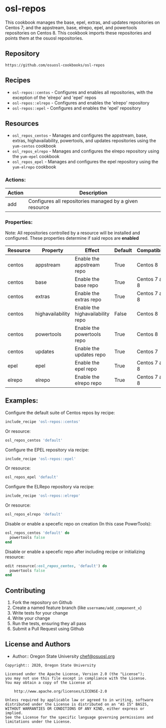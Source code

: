 osl-repos
================

This cookbook manages the base, epel, extras, and updates repositories on Centos 7; and the appstream, base, elrepo,
epel, and powertools repositories on Centos 8. This cookbook imports these repositories and points them at the osuosl
repositories.

## Repository

```
https://github.com/osuosl-cookbooks/osl-repos
```

## Recipes

- `osl-repos::centos`  - Configures and enables all repositories, with the exception of the 'elrepo' and 'epel' repos
- `osl-repos::elrepo`  - Configures and enables the 'elrepo' repository
- `osl-repos::epel`    - Configures and enables the 'epel' repository

## Resources

- `osl_repos_centos` - Manages and configures the appstream, base, extras, highavailability, powertools, and updates repositories using the `yum-centos` cookbook
- `osl_repos_elrepo` - Manages and configures the elrepo repository using the `yum-epel` cookbook
- `osl_repos_epel`   - Manages and configures the epel repository using the `yum-elrepo` cookbook

### Actions:

| Action 	| Description                                                            	|
|--------	|------------------------------------------------------------------------	|
| add    	| Configures all repositories managed by a given resource                	|

### Properties:

Note: All repositories controlled by a resource will be installed and configured. These properties determine if said repos are **enabled**

| Resource  	| Property        	| Effect                     	      | Default  | Compatibility     |
|-----------	|-----------------  |---------------------------------	|--------  |-----------------  |
| centos 	    | appstream     	  | Enable the appstream repo   	    | True     | Centos 8          |
| centos 	    | base           	  | Enable the base repo   	          | True     | Centos 7 and 8    |
| centos      | extras            | Enable the extras repo   	        | True     | Centos 7 and 8    |
| centos   	  | highavailability  | Enable the highavailability repo  | False    | Centos 8          |
| centos   	  | powertools        | Enable the powertools repo   	    | True     | Centos 8          |
| centos      | updates        	  | Enable the updates repo   	  	  | True     | Centos 7          |
| epel    	  | epel           	  | Enable the epel repo   	  	      | True     | Centos 7 and 8    |
| elrepo  	  | elrepo         	  | Enable the elrepo repo   	  	    | True     | Centos 7 and 8    |


## Examples:

Configure the default suite of Centos repos by recipe:
```ruby
include_recipe 'osl-repos::centos'
```
Or resource:
```ruby
osl_repos_centos 'default'
```

Configure the EPEL repository via recipe:
```ruby
include_recipe 'osl-repos::epel'
```
Or resource:
```ruby
osl_repos_epel 'default'
```

Configure the ELRepo repository via recipe:
```ruby
include_recipe 'osl-repos::elrepo'
```
Or resource:
```ruby
osl_repos_elrepo 'default'
```

Disable or enable a specefic repo on creation (In this case PowerTools): 
```ruby
osl_repos_centos 'default' do
  powertools false
end
```

Disable or enable a specefic repo after including recipe or initializing resource: 
```ruby
edit resource(:osl_repos_centos, 'default') do
  powertools false
end
```

## Contributing

1. Fork the repository on Github
1. Create a named feature branch (like `username/add_component_x`)
1. Write tests for your change
1. Write your change
1. Run the tests, ensuring they all pass
1. Submit a Pull Request using Github

## License and Authors

- Author:: Oregon State University <chef@osuosl.org>

```text
Copyright:: 2020, Oregon State University

Licensed under the Apache License, Version 2.0 (the "License");
you may not use this file except in compliance with the License.
You may obtain a copy of the License at

    http://www.apache.org/licenses/LICENSE-2.0

Unless required by applicable law or agreed to in writing, software
distributed under the License is distributed on an "AS IS" BASIS,
WITHOUT WARRANTIES OR CONDITIONS OF ANY KIND, either express or implied.
See the License for the specific language governing permissions and
limitations under the License.
```

